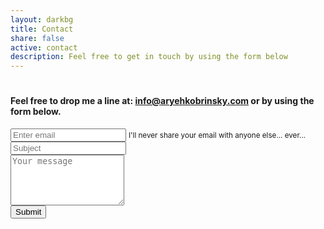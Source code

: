 ```yaml
---
layout: darkbg
title: Contact
share: false
active: contact
description: Feel free to get in touch by using the form below
---
```

<div class="email-info text-center">
<h1 class="display-1"><i class="fa fa-envelope"></i></h1>
</div>
<h4 class="text-center mb-5 mt-2 mailinfo">Feel free to drop me a line at: <a href="mailto:info@aryehkobrinsky.com" title="email me!">info@aryehkobrinsky.com</a> or by using the form below.</h4>
<div class="emailpage">
<form method="POST" action="http://formspree.io/aryeh.kobrinsky@gmail.com">
  <div class="form-group">
    <input type="email" class="form-control" id="contactEmail" aria-describedby="emailHelp" placeholder="Enter email" name="email">
    <small id="emailHelp" class="form-text text-muted">I'll never share your email with anyone else... ever...</small>
  </div>
  <input type="text" name="_gotcha" style="display:none" />
  <div class="form-group">
    <input type="text" class="form-control" id="contactSubject" placeholder="Subject" name="_subject">
  </div>
  <input type="hidden" name="_next" value="{{ site.url }}/thanks" />
  <div class="form-group">
    <textarea class="form-control" id="contactMessage" rows="5" name="message" placeholder="Your message"></textarea>
  </div>
  <button type="submit" class="btn btn-primary" id="sendMessage">Submit</button>
  </form>
</div>  
